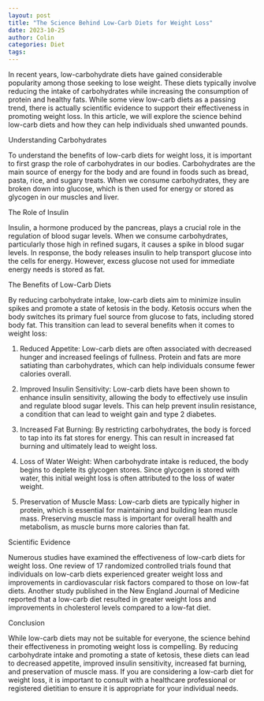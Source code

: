 ```yaml
---
layout: post
title: "The Science Behind Low-Carb Diets for Weight Loss"
date: 2023-10-25
author: Colin
categories: Diet
tags: 
---
```


In recent years, low-carbohydrate diets have gained considerable popularity among those seeking to lose weight. These diets typically involve reducing the intake of carbohydrates while increasing the consumption of protein and healthy fats. While some view low-carb diets as a passing trend, there is actually scientific evidence to support their effectiveness in promoting weight loss. In this article, we will explore the science behind low-carb diets and how they can help individuals shed unwanted pounds.

Understanding Carbohydrates

To understand the benefits of low-carb diets for weight loss, it is important to first grasp the role of carbohydrates in our bodies. Carbohydrates are the main source of energy for the body and are found in foods such as bread, pasta, rice, and sugary treats. When we consume carbohydrates, they are broken down into glucose, which is then used for energy or stored as glycogen in our muscles and liver.

The Role of Insulin

Insulin, a hormone produced by the pancreas, plays a crucial role in the regulation of blood sugar levels. When we consume carbohydrates, particularly those high in refined sugars, it causes a spike in blood sugar levels. In response, the body releases insulin to help transport glucose into the cells for energy. However, excess glucose not used for immediate energy needs is stored as fat.

The Benefits of Low-Carb Diets

By reducing carbohydrate intake, low-carb diets aim to minimize insulin spikes and promote a state of ketosis in the body. Ketosis occurs when the body switches its primary fuel source from glucose to fats, including stored body fat. This transition can lead to several benefits when it comes to weight loss:

1. Reduced Appetite: Low-carb diets are often associated with decreased hunger and increased feelings of fullness. Protein and fats are more satiating than carbohydrates, which can help individuals consume fewer calories overall.

2. Improved Insulin Sensitivity: Low-carb diets have been shown to enhance insulin sensitivity, allowing the body to effectively use insulin and regulate blood sugar levels. This can help prevent insulin resistance, a condition that can lead to weight gain and type 2 diabetes.

3. Increased Fat Burning: By restricting carbohydrates, the body is forced to tap into its fat stores for energy. This can result in increased fat burning and ultimately lead to weight loss.

4. Loss of Water Weight: When carbohydrate intake is reduced, the body begins to deplete its glycogen stores. Since glycogen is stored with water, this initial weight loss is often attributed to the loss of water weight.

5. Preservation of Muscle Mass: Low-carb diets are typically higher in protein, which is essential for maintaining and building lean muscle mass. Preserving muscle mass is important for overall health and metabolism, as muscle burns more calories than fat.

Scientific Evidence

Numerous studies have examined the effectiveness of low-carb diets for weight loss. One review of 17 randomized controlled trials found that individuals on low-carb diets experienced greater weight loss and improvements in cardiovascular risk factors compared to those on low-fat diets. Another study published in the New England Journal of Medicine reported that a low-carb diet resulted in greater weight loss and improvements in cholesterol levels compared to a low-fat diet.

Conclusion

While low-carb diets may not be suitable for everyone, the science behind their effectiveness in promoting weight loss is compelling. By reducing carbohydrate intake and promoting a state of ketosis, these diets can lead to decreased appetite, improved insulin sensitivity, increased fat burning, and preservation of muscle mass. If you are considering a low-carb diet for weight loss, it is important to consult with a healthcare professional or registered dietitian to ensure it is appropriate for your individual needs.